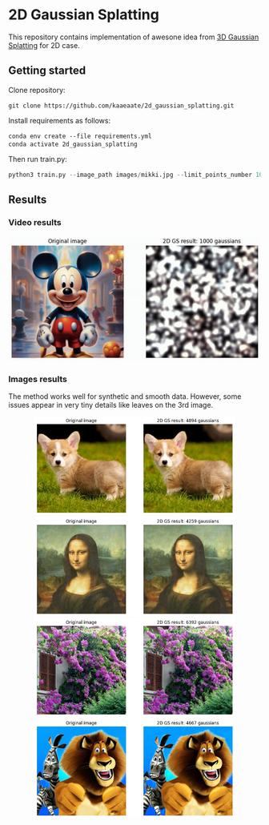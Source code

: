# 2D Gaussian Splatting

This repository contains implementation of awesone idea from [3D Gaussian Splatting](https://github.com/graphdeco-inria/gaussian-splatting/tree/main) for 2D case.

## Getting started
Clone repository:
```commandline
git clone https://github.com/kaaeaate/2d_gaussian_splatting.git
```
Install requirements as follows:
```commandline
conda env create --file requirements.yml
conda activate 2d_gaussian_splatting
```
Then run train.py:
```python
python3 train.py --image_path images/mikki.jpg --limit_points_number 10000
```
## Results
### Video results
<p align='center'> 
<img src='results/mikki.gif' width='700'>
</p>

### Images results
The method works well for synthetic and smooth data. However, some issues appear in very tiny details like leaves on the 3rd image.
</p>
<p align='center'>
<img src='results/corgi.jpg' width='400'>  
  <img src='results/mona_liza.jpg' width='400'>
<img src='results/plants.jpg' width='400'> 
  <img src='results/madagaskar.jpg' width='400'>
</p>


